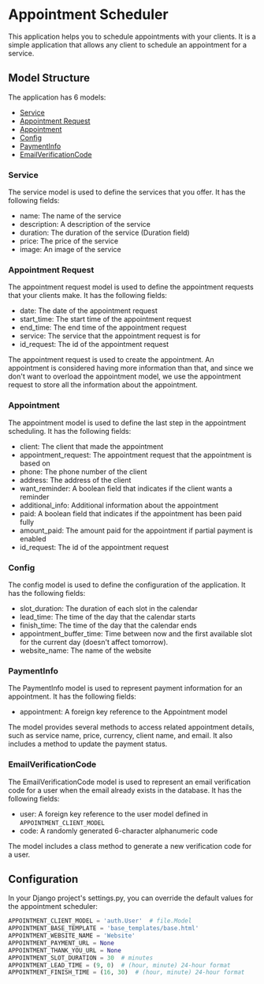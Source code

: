 # Appointment Scheduler

This application helps you to schedule appointments with your clients. It is a simple application that allows any client
to schedule an appointment for a service.

## Model Structure

The application has 6 models:

- [Service](models.md#service)
- [Appointment Request](models.md#appointmentrequest)
- [Appointment](models.md#appointment)
- [Config](models.md#config)
- [PaymentInfo](models.md#paymentinfo)
- [EmailVerificationCode](models.md#emailverificationcode)

### Service

The service model is used to define the services that you offer. It has the following fields:

- name: The name of the service
- description: A description of the service
- duration: The duration of the service (Duration field)
- price: The price of the service
- image: An image of the service

### Appointment Request

The appointment request model is used to define the appointment requests that your clients make. It has the following
fields:

- date: The date of the appointment request
- start_time: The start time of the appointment request
- end_time: The end time of the appointment request
- service: The service that the appointment request is for
- id_request: The id of the appointment request

The appointment request is used to create the appointment. An appointment is considered having more information than
that, and since we don't want to overload the appointment model, we use the appointment request to store all
the information about the appointment.

### Appointment

The appointment model is used to define the last step in the appointment scheduling. It has the following fields:

- client: The client that made the appointment
- appointment_request: The appointment request that the appointment is based on
- phone: The phone number of the client
- address: The address of the client
- want_reminder: A boolean field that indicates if the client wants a reminder
- additional_info: Additional information about the appointment
- paid: A boolean field that indicates if the appointment has been paid fully
- amount_paid: The amount paid for the appointment if partial payment is enabled
- id_request: The id of the appointment request

### Config

The config model is used to define the configuration of the application. It has the following fields:

- slot_duration: The duration of each slot in the calendar
- lead_time: The time of the day that the calendar starts
- finish_time: The time of the day that the calendar ends
- appointment_buffer_time: Time between now and the first available slot for the current day (doesn't affect tomorrow).
- website_name: The name of the website

### PaymentInfo

The PaymentInfo model is used to represent payment information for an appointment. It has the following fields:

- appointment: A foreign key reference to the Appointment model

The model provides several methods to access related appointment details, such as service name, price, currency, client
name, and email.
It also includes a method to update the payment status.

### EmailVerificationCode

The EmailVerificationCode model is used to represent an email verification code for a user when the email already exists
in the database.
It has the following fields:

- user: A foreign key reference to the user model defined in `APPOINTMENT_CLIENT_MODEL`
- code: A randomly generated 6-character alphanumeric code

The model includes a class method to generate a new verification code for a user.

## Configuration

In your Django project's settings.py, you can override the default values for the appointment scheduler:

```python
APPOINTMENT_CLIENT_MODEL = 'auth.User'  # file.Model
APPOINTMENT_BASE_TEMPLATE = 'base_templates/base.html'
APPOINTMENT_WEBSITE_NAME = 'Website'
APPOINTMENT_PAYMENT_URL = None
APPOINTMENT_THANK_YOU_URL = None
APPOINTMENT_SLOT_DURATION = 30  # minutes
APPOINTMENT_LEAD_TIME = (9, 0)  # (hour, minute) 24-hour format
APPOINTMENT_FINISH_TIME = (16, 30)  # (hour, minute) 24-hour format
```

